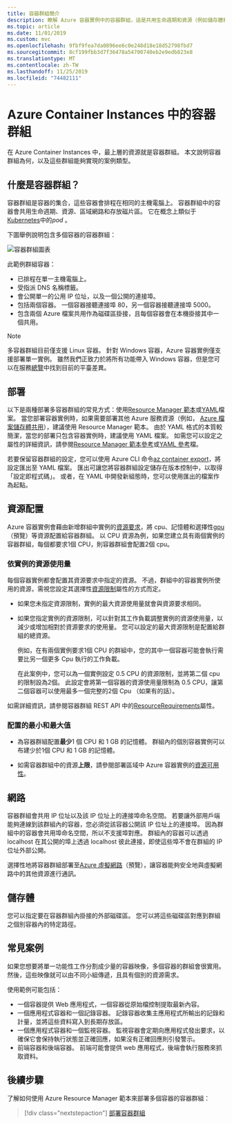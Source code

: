 ```yaml
---
title: 容器群組簡介
description: 瞭解 Azure 容器實例中的容器群組，這是共用生命週期和資源（例如儲存體和網路）的實例集合
ms.topic: article
ms.date: 11/01/2019
ms.custom: mvc
ms.openlocfilehash: 9fbf9fea7da0896ee6c0e248d18e18d52798fbd7
ms.sourcegitcommit: 8cf199fbb3d7f36478a54700740eb2e9edb823e8
ms.translationtype: MT
ms.contentlocale: zh-TW
ms.lasthandoff: 11/25/2019
ms.locfileid: "74482111"
---
```

# <a name="container-groups-in-azure-container-instances"></a>Azure Container Instances 中的容器群組

在 Azure Container Instances 中，最上層的資源就是容器群組。 本文說明容器群組為何，以及這些群組能夠實現的案例類型。

## <a name="what-is-a-container-group"></a>什麼是容器群組？

容器群組是容器的集合，這些容器會排程在相同的主機電腦上。 容器群組中的容器會共用生命週期、資源、區域網路和存放磁片區。 它在概念上類似于[Kubernetes][kubernetes-pod]中的*pod* 。

下圖舉例說明包含多個容器的容器群組：

![容器群組圖表][container-groups-example]

此範例群組容器：

* 已排程在單一主機電腦上。
* 受指派 DNS 名稱標籤。
* 會公開單一的公用 IP 位址，以及一個公開的連接埠。
* 包括兩個容器。 一個容器接聽連接埠 80，另一個容器接聽連接埠 5000。
* 包含兩個 Azure 檔案共用作為磁碟區掛接，且每個容器會在本機掛接其中一個共用。

> [!NOTE]
> 多容器群組目前僅支援 Linux 容器。 針對 Windows 容器，Azure 容器實例僅支援部署單一實例。 雖然我們正致力於將所有功能帶入 Windows 容器，但是您可以在服務[總覽](container-instances-overview.md#linux-and-windows-containers)中找到目前的平臺差異。

## <a name="deployment"></a>部署

以下是兩種部署多容器群組的常見方式：使用[Resource Manager 範本][resource-manager template]或[YAML][yaml-file]檔案。 當您部署容器實例時，如果需要部署其他 Azure 服務資源（例如， [Azure 檔案儲存體共用][azure-files]），建議使用 Resource Manager 範本。 由於 YAML 格式的本質較簡潔，當您的部署只包含容器實例時，建議使用 YAML 檔案。 如需您可以設定之屬性的詳細資訊，請參閱[Resource Manager 範本參考](/azure/templates/microsoft.containerinstance/containergroups)或[YAML 參考](container-instances-reference-yaml.md)檔。

若要保留容器群組的設定，您可以使用 Azure CLI 命令[az container export][az-container-export]，將設定匯出至 YAML 檔案。 匯出可讓您將容器群組設定儲存在版本控制中，以取得「設定即程式碼」。 或者，在 YAML 中開發新組態時，您可以使用匯出的檔案作為起點。



## <a name="resource-allocation"></a>資源配置

Azure 容器實例會藉由新增群組中實例的[資源要求][resource-requests]，將 cpu、記憶體和選擇性[gpu][gpus] （預覽）等資源配置給容器群組。 以 CPU 資源為例，如果您建立具有兩個實例的容器群組，每個都要求1個 CPU，則容器群組會配置2個 cpu。

### <a name="resource-usage-by-instances"></a>依實例的資源使用量

每個容器實例都會配置其資源要求中指定的資源。 不過，群組中的容器實例所使用的資源，需視您設定其選擇性[資源限制][resource-limits]屬性的方式而定。

* 如果您未指定資源限制，實例的最大資源使用量就會與資源要求相同。

* 如果您指定實例的資源限制，可以針對其工作負載調整實例的資源使用量，以減少或增加相對於資源要求的使用量。 您可以設定的最大資源限制是配置給群組的總資源。
    
    例如，在有兩個實例要求1個 CPU 的群組中，您的其中一個容器可能會執行需要比另一個更多 Cpu 執行的工作負載。

    在此案例中，您可以為一個實例設定 0.5 CPU 的資源限制，並將第二個 cpu 的限制設為2個。 此設定會將第一個容器的資源使用量限制為 0.5 CPU，讓第二個容器可以使用最多一個完整的2個 Cpu （如果有的話）。

如需詳細資訊，請參閱容器群組 REST API 中的[ResourceRequirements][resource-requirements]屬性。

### <a name="minimum-and-maximum-allocation"></a>配置的最小和最大值

* 為容器群組配置**最少**1 個 CPU 和 1 GB 的記憶體。 群組內的個別容器實例可以布建少於1個 CPU 和 1 GB 的記憶體。 

* 如需容器群組中的資源**上限**，請參閱部署區域中 Azure 容器實例的[資源可用性][region-availability]。

## <a name="networking"></a>網路

容器群組會共用 IP 位址以及該 IP 位址上的連接埠命名空間。 若要讓外部用戶端能夠連線到該群組內的容器，您必須從該容器公開該 IP 位址上的連接埠。 因為群組中的容器會共用埠命名空間，所以不支援埠對應。 群組內的容器可以透過 localhost 在其公開的埠上透過 localhost 彼此連接，即使這些埠不會在群組的 IP 位址外部公開。

選擇性地將容器群組部署至[Azure 虛擬網路][virtual-network]（預覽），讓容器能夠安全地與虛擬網路中的其他資源進行通訊。

## <a name="storage"></a>儲存體

您可以指定要在容器群組內掛接的外部磁碟區。 您可以將這些磁碟區對應到群組之個別容器內的特定路徑。

## <a name="common-scenarios"></a>常見案例

如果您想要將單一功能性工作分割成少量的容器映像，多個容器的群組會很實用。 然後，這些映像就可以由不同小組傳遞，且具有個別的資源需求。

使用範例可能包括：

* 一個容器提供 Web 應用程式，一個容器從原始檔控制提取最新內容。
* 一個應用程式容器和一個記錄容器。 記錄容器收集主應用程式所輸出的記錄和計量，並將這些資料寫入到長期存放區。
* 一個應用程式容器和一個監視容器。 監視容器會定期向應用程式發出要求，以確保它會保持執行狀態並正確回應，如果沒有正確回應則引發警示。
* 前端容器和後端容器。 前端可能會提供 web 應用程式，後端會執行服務來抓取資料。 

## <a name="next-steps"></a>後續步驟

了解如何使用 Azure Resource Manager 範本來部署多個容器的容器群組：

> [!div class="nextstepaction"]
> [部署容器群組][resource-manager template]

<!-- IMAGES -->
[container-groups-example]: ./media/container-instances-container-groups/container-groups-example.png

<!-- LINKS - External -->
[dcos-pod]: https://dcos.io/docs/1.10/deploying-services/pods/
[kubernetes-pod]: https://kubernetes.io/docs/concepts/workloads/pods/pod/

<!-- LINKS - Internal -->
[resource-manager template]: container-instances-multi-container-group.md
[yaml-file]: container-instances-multi-container-yaml.md
[region-availability]: container-instances-region-availability.md
[resource-requests]: /rest/api/container-instances/containergroups/createorupdate#resourcerequests
[resource-limits]: /rest/api/container-instances/containergroups/createorupdate#resourcelimits
[resource-requirements]: /rest/api/container-instances/containergroups/createorupdate#resourcerequirements
[azure-files]: container-instances-volume-azure-files.md
[virtual-network]: container-instances-vnet.md
[gpus]: container-instances-gpu.md
[az-container-export]: /cli/azure/container#az-container-export
